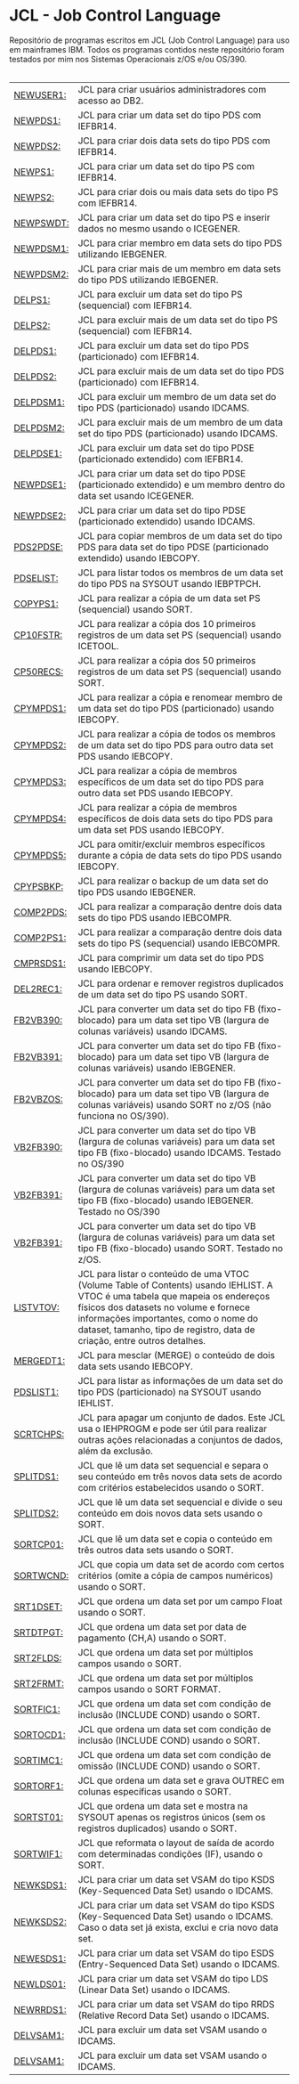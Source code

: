 # JCL - Job Control Language


Repositório de programas escritos em JCL (Job Control Language) para uso em mainframes IBM. 
Todos os programas contidos neste repositório foram testados por mim nos Sistemas Operacionais z/OS e/ou OS/390.
<br />
<br />

<table border="0" cellspacing="2">
  <tr>
    <td valign="left"><a href="https://github.com/fermyno/mainframe/tree/main/JCL/src/NEWUSER1.txt">NEWUSER1:</a></td>
    <td valign="left">JCL para criar usuários administradores com acesso ao DB2.</td>
  </tr>
  <tr>
    <td valign="left"><a href="https://github.com/fermyno/mainframe/tree/main/JCL/src/NEWPDS1.txt">NEWPDS1:</a></td>
    <td valign="left">JCL para criar um data set do tipo PDS com IEFBR14.</td>
  </tr>
  <tr>
    <td valign="left"><a href="https://github.com/fermyno/mainframe/tree/main/JCL/src/NEWPDS2.txt">NEWPDS2:</a></td>
    <td valign="left">JCL para criar dois data sets do tipo PDS com IEFBR14.</td>
  </tr>
  <tr>
    <td valign="left"><a href="https://github.com/fermyno/mainframe/tree/main/JCL/src/NEWPS1.txt">NEWPS1:</a></td>
    <td valign="left">JCL para criar um data set do tipo PS com IEFBR14.</td>
  </tr>
  <tr>
    <td valign="left"><a href="https://github.com/fermyno/mainframe/tree/main/JCL/src/NEWPS2.txt">NEWPS2:</a></td>
    <td valign="left">JCL para criar dois ou mais data sets do tipo PS com IEFBR14.</td>
  </tr>
  <tr>
    <td valign="left"><a href="https://github.com/fermyno/mainframe/tree/main/JCL/src/NEWPSWDT.txt">NEWPSWDT:</a></td>
    <td valign="left">JCL para criar um data set do tipo PS e inserir dados no mesmo usando o ICEGENER.</td>
  </tr>
  <tr>
    <td valign="left"><a href="https://github.com/fermyno/mainframe/tree/main/JCL/src/NEWPDSM1.txt">NEWPDSM1:</a></td>
    <td valign="left">JCL para criar membro em data sets do tipo PDS utilizando IEBGENER.</td>
  </tr>
  <tr>
    <td valign="left"><a href="https://github.com/fermyno/mainframe/tree/main/JCL/src/NEWPDSM2.txt">NEWPDSM2:</a></td>
    <td valign="left">JCL para criar mais de um membro em data sets do tipo PDS utilizando IEBGENER.</td>
  </tr>
  <tr>
    <td valign="left"><a href="https://github.com/fermyno/mainframe/tree/main/JCL/src/DELPS1.txt">DELPS1:</a></td>
    <td valign="left">JCL para excluir um data set do tipo PS (sequencial) com IEFBR14.</td>
  </tr>
  <tr>
    <td valign="left"><a href="https://github.com/fermyno/mainframe/tree/main/JCL/src/DELPS2.txt">DELPS2:</a></td>
    <td valign="left">JCL para excluir mais de um data set do tipo PS (sequencial) com IEFBR14.</td>
  </tr>
  <tr>
    <td valign="left"><a href="https://github.com/fermyno/mainframe/tree/main/JCL/src/DELPDS1.txt">DELPDS1:</a></td>
    <td valign="left">JCL para excluir um data set do tipo PDS (particionado) com IEFBR14.</td>
  </tr>
  <tr>
    <td valign="left"><a href="https://github.com/fermyno/mainframe/tree/main/JCL/src/DELPDS2.txt">DELPDS2:</a></td>
    <td valign="left">JCL para excluir mais de um data set do tipo PDS (particionado) com IEFBR14.</td>
  </tr>
  <tr>
    <td valign="left"><a href="https://github.com/fermyno/mainframe/tree/main/JCL/src/DELPDSM1.txt">DELPDSM1:</a></td>
    <td valign="left">JCL para excluir um membro de um data set do tipo PDS (particionado) usando IDCAMS.</td>
  </tr>
  <tr>
    <td valign="left"><a href="https://github.com/fermyno/mainframe/tree/main/JCL/src/DELPDSM2.txt">DELPDSM2:</a></td>
    <td valign="left">JCL para excluir mais de um membro de um data set do tipo PDS (particionado) usando IDCAMS.</td>
  </tr>
  <tr>
    <td valign="left"><a href="https://github.com/fermyno/mainframe/tree/main/JCL/src/DELPDSE1.txt">DELPDSE1:</a></td>
    <td valign="left">JCL para excluir um data set do tipo PDSE (particionado extendido) com IEFBR14.</td>
  </tr>
  <tr>
    <td valign="left"><a href="https://github.com/fermyno/mainframe/tree/main/JCL/src/NEWPDSE1.txt">NEWPDSE1:</a></td>
    <td valign="left">JCL para criar um data set do tipo PDSE (particionado extendido) e um membro dentro do data set usando ICEGENER.</td>
  </tr>
  <tr>
    <td valign="left"><a href="https://github.com/fermyno/mainframe/tree/main/JCL/src/NEWPDSE2.txt">NEWPDSE2:</a></td>
    <td valign="left">JCL para criar um data set do tipo PDSE (particionado extendido) usando IDCAMS.</td>
  </tr>
  <tr>
    <td valign="left"><a href="https://github.com/fermyno/mainframe/tree/main/JCL/src/PDS2PDSE.txt">PDS2PDSE:</a></td>
    <td valign="left">JCL para copiar membros de um data set do tipo PDS para data set do tipo PDSE (particionado extendido) usando IEBCOPY.</td>
  </tr>
  <tr>
    <td valign="left"><a href="https://github.com/fermyno/mainframe/tree/main/JCL/src/PDSELIST.txt">PDSELIST:</a></td>
    <td valign="left">JCL para listar todos os membros de um data set do tipo PDS na SYSOUT usando IEBPTPCH.</td>
  </tr>
  <tr>
    <td valign="left"><a href="https://github.com/fermyno/mainframe/tree/main/JCL/src/COPYPS1.txt">COPYPS1:</a></td>
    <td valign="left">JCL para realizar a cópia de um data set PS (sequencial) usando SORT.</td>
  </tr>
  <tr>
    <td valign="left"><a href="https://github.com/fermyno/mainframe/tree/main/JCL/src/CP10FSTR.txt">CP10FSTR:</a></td>
    <td valign="left">JCL para realizar a cópia dos 10 primeiros registros de um data set PS (sequencial) usando ICETOOL.</td>
  </tr>
  <tr>
    <td valign="left"><a href="https://github.com/fermyno/mainframe/tree/main/JCL/src/CP50RECS.txt">CP50RECS:</a></td>
    <td valign="left">JCL para realizar a cópia dos 50 primeiros registros de um data set PS (sequencial) usando SORT.</td>
  </tr>
  <tr>
    <td valign="left"><a href="https://github.com/fermyno/mainframe/tree/main/JCL/src/CPYMPDS1.txt">CPYMPDS1:</a></td>
    <td valign="left">JCL para realizar a cópia e renomear membro de um data set do tipo PDS (particionado) usando IEBCOPY.</td>
  </tr>
  <tr>
    <td valign="left"><a href="https://github.com/fermyno/mainframe/tree/main/JCL/src/CPYMPDS2.txt">CPYMPDS2:</a></td>
    <td valign="left">JCL para realizar a cópia de todos os membros de um data set do tipo PDS para outro data set PDS usando IEBCOPY.</td>
  </tr>
  <tr>
    <td valign="left"><a href="https://github.com/fermyno/mainframe/tree/main/JCL/src/CPYMPDS3.txt">CPYMPDS3:</a></td>
    <td valign="left">JCL para realizar a cópia de membros específicos de um data set do tipo PDS para outro data set PDS usando IEBCOPY.</td>
  </tr>
  <tr>
    <td valign="left"><a href="https://github.com/fermyno/mainframe/tree/main/JCL/src/CPYMPDS4.txt">CPYMPDS4:</a></td>
    <td valign="left">JCL para realizar a cópia de membros específicos de dois data sets do tipo PDS para um data set PDS usando IEBCOPY.</td>
  </tr>
  <tr>
    <td valign="left"><a href="https://github.com/fermyno/mainframe/tree/main/JCL/src/CPYMPDS5.txt">CPYMPDS5:</a></td>
    <td valign="left">JCL para omitir/excluir membros específicos durante a cópia de data sets do tipo PDS usando IEBCOPY.</td>
  </tr>
  <tr>
    <td valign="left"><a href="https://github.com/fermyno/mainframe/tree/main/JCL/src/CPYPSBKP.txt">CPYPSBKP:</a></td>
    <td valign="left">JCL para realizar o backup de um data set do tipo PDS usando IEBGENER.</td>
  </tr>
  <tr>
    <td valign="left"><a href="https://github.com/fermyno/mainframe/tree/main/JCL/src/COMP2PDS.txt">COMP2PDS:</a></td>
    <td valign="left">JCL para realizar a comparação dentre dois data sets do tipo PDS usando IEBCOMPR.</td>
  </tr>  
  <tr>
    <td valign="left"><a href="https://github.com/fermyno/mainframe/tree/main/JCL/src/COMP2PS1.txt">COMP2PS1:</a></td>
    <td valign="left">JCL para realizar a comparação dentre dois data sets do tipo PS (sequencial) usando IEBCOMPR.</td>
  </tr>    
  <tr>
    <td valign="left"><a href="https://github.com/fermyno/mainframe/tree/main/JCL/src/CMPRSDS1.txt">CMPRSDS1:</a></td>
    <td valign="left">JCL para comprimir um data set do tipo PDS usando IEBCOPY.</td>
  </tr>    
  <tr>
    <td valign="left"><a href="https://github.com/fermyno/mainframe/tree/main/JCL/src/DEL2REC1.txt">DEL2REC1:</a></td>
    <td valign="left">JCL para ordenar e remover registros duplicados de um data set do tipo PS usando SORT.</td>
  </tr>     
  <tr>
    <td valign="left"><a href="https://github.com/fermyno/mainframe/tree/main/JCL/src/FB2VB390.txt">FB2VB390:</a></td>
    <td valign="left">JCL para converter um data set do tipo FB (fixo-blocado) para um data set tipo VB (largura de colunas variáveis) usando IDCAMS.</td>
  </tr>  
  <tr>
    <td valign="left"><a href="https://github.com/fermyno/mainframe/tree/main/JCL/src/FB2VB391.txt">FB2VB391:</a></td>
    <td valign="left">JCL para converter um data set do tipo FB (fixo-blocado) para um data set tipo VB (largura de colunas variáveis) usando IEBGENER.</td>
  </tr>  
  <tr>
    <td valign="left"><a href="https://github.com/fermyno/mainframe/tree/main/JCL/src/FB2VBZOS.txt">FB2VBZOS:</a></td>
    <td valign="left">JCL para converter um data set do tipo FB (fixo-blocado) para um data set tipo VB (largura de colunas variáveis) usando SORT no z/OS (não funciona no OS/390).</td>
  </tr>
  <tr>
    <td valign="left"><a href="https://github.com/fermyno/mainframe/tree/main/JCL/src/VB2FB390.txt">VB2FB390:</a></td>
    <td valign="left">JCL para converter um data set do tipo VB (largura de colunas variáveis) para um data set tipo FB (fixo-blocado) usando IDCAMS.  Testado no OS/390</td>
  </tr> 
  <tr>
    <td valign="left"><a href="https://github.com/fermyno/mainframe/tree/main/JCL/src/VB2FB391.txt">VB2FB391:</a></td>
    <td valign="left">JCL para converter um data set do tipo VB (largura de colunas variáveis) para um data set tipo FB (fixo-blocado) usando IEBGENER. Testado no OS/390</td>
  </tr> 
  <tr>
    <td valign="left"><a href="https://github.com/fermyno/mainframe/tree/main/JCL/src/VB2FB391.txt">VB2FB391:</a></td>
    <td valign="left">JCL para converter um data set do tipo VB (largura de colunas variáveis) para um data set tipo FB (fixo-blocado) usando SORT. Testado no z/OS.</td>
  </tr> 
  <tr>
    <td valign="left"><a href="https://github.com/fermyno/mainframe/tree/main/JCL/src/LISTVTOV.txt">LISTVTOV:</a></td>
    <td valign="left">JCL para listar o conteúdo de uma VTOC (Volume Table of Contents) usando IEHLIST. A VTOC é uma tabela que mapeia os endereços físicos dos datasets no volume e fornece informações importantes, como o nome do dataset, tamanho, tipo de registro, data de criação, entre outros detalhes. </td>
  </tr>  
  <tr>
    <td valign="left"><a href="https://github.com/fermyno/mainframe/tree/main/JCL/src/MERGEDT1.txt">MERGEDT1:</a></td>
    <td valign="left">JCL para mesclar (MERGE) o conteúdo de dois data sets usando IEBCOPY. </td>
  </tr>  
  <tr>
    <td valign="left"><a href="https://github.com/fermyno/mainframe/tree/main/JCL/src/PDSLIST1.txt">PDSLIST1:</a></td>
    <td valign="left">JCL para listar as informações de um data set do tipo PDS (particionado) na SYSOUT usando IEHLIST. </td>
  </tr>  
  <tr>
    <td valign="left"><a href="https://github.com/fermyno/mainframe/tree/main/JCL/src/SCRTCHPS.txt">SCRTCHPS:</a></td>
    <td valign="left">JCL para apagar um conjunto de dados. Este JCL usa o IEHPROGM e pode ser útil para realizar outras ações relacionadas a conjuntos de dados, além da exclusão.</td>
  </tr> 
  <tr>
    <td valign="left"><a href="https://github.com/fermyno/mainframe/tree/main/JCL/src/SPLITDS1.txt">SPLITDS1:</a></td>
    <td valign="left">JCL que lê um data set sequencial e separa o seu conteúdo em três novos data sets de acordo com critérios estabelecidos usando o SORT.</td>
  </tr>   
  <tr>
    <td valign="left"><a href="https://github.com/fermyno/mainframe/tree/main/JCL/src/SPLITDS2.txt">SPLITDS2:</a></td>
    <td valign="left">JCL que lê um data set sequencial e divide o seu conteúdo em dois novos data sets usando o SORT.</td>
  </tr>   
  <tr>
    <td valign="left"><a href="https://github.com/fermyno/mainframe/tree/main/JCL/src/SORTCP01.txt">SORTCP01:</a></td>
    <td valign="left">JCL que lê um data set e copia o conteúdo em três outros data sets usando o SORT.</td>
  </tr> 
  <tr>
    <td valign="left"><a href="https://github.com/fermyno/mainframe/tree/main/JCL/src/SORTWCND.txt">SORTWCND:</a></td>
    <td valign="left">JCL que copia um data set de acordo com certos critérios (omite a cópia de campos numéricos) usando o SORT.</td>
  </tr> 
  <tr>
    <td valign="left"><a href="https://github.com/fermyno/mainframe/tree/main/JCL/src/SRT1DSET.txt">SRT1DSET:</a></td>
    <td valign="left">JCL que ordena um data set por um campo Float usando o SORT.</td>
  </tr> 
  <tr>
    <td valign="left"><a href="https://github.com/fermyno/mainframe/tree/main/JCL/src/SRTDTPGT.txt">SRTDTPGT:</a></td>
    <td valign="left">JCL que ordena um data set por data de pagamento (CH,A) usando o SORT.</td>
  </tr> 
  <tr>
    <td valign="left"><a href="https://github.com/fermyno/mainframe/tree/main/JCL/src/SRT2FLDS.txt">SRT2FLDS:</a></td>
    <td valign="left">JCL que ordena um data set por múltiplos campos usando o SORT.</td>
  </tr> 
  <tr>
    <td valign="left"><a href="https://github.com/fermyno/mainframe/tree/main/JCL/src/SRT2FRMT.txt">SRT2FRMT:</a></td>
    <td valign="left">JCL que ordena um data set por múltiplos campos usando o SORT FORMAT.</td>
  </tr> 
  <tr>
    <td valign="left"><a href="https://github.com/fermyno/mainframe/tree/main/JCL/src/SORTFIC1.txt">SORTFIC1:</a></td>
    <td valign="left">JCL que ordena um data set com condição de inclusão (INCLUDE COND) usando o SORT.</td>
  </tr> 
  <tr>
    <td valign="left"><a href="https://github.com/fermyno/mainframe/tree/main/JCL/src/SORTOCD1.txt">SORTOCD1:</a></td>
    <td valign="left">JCL que ordena um data set com condição de inclusão (INCLUDE COND) usando o SORT.</td>
  </tr> 
  <tr>
    <td valign="left"><a href="https://github.com/fermyno/mainframe/tree/main/JCL/src/SORTIMC1.txt">SORTIMC1:</a></td>
    <td valign="left">JCL que ordena um data set com condição de omissão (INCLUDE COND) usando o SORT.</td>
  </tr>   
  <tr>
    <td valign="left"><a href="https://github.com/fermyno/mainframe/tree/main/JCL/src/SORTORF1.txt">SORTORF1:</a></td>
    <td valign="left">JCL que ordena um data set e grava OUTREC em colunas específicas usando o SORT.</td>
  </tr>   
  <tr>
    <td valign="left"><a href="https://github.com/fermyno/mainframe/tree/main/JCL/src/SORTST01.txt">SORTST01:</a></td>
    <td valign="left">JCL que ordena um data set e mostra na SYSOUT apenas os registros únicos (sem os registros duplicados) usando o SORT.</td>
  </tr>   
  <tr>
    <td valign="left"><a href="https://github.com/fermyno/mainframe/tree/main/JCL/src/SORTWIF1.txt">SORTWIF1:</a></td>
    <td valign="left">JCL que reformata o layout de saída de acordo com determinadas condições (IF), usando o SORT.</td>
  </tr>   
  <tr>
    <td valign="left"><a href="https://github.com/fermyno/mainframe/tree/main/JCL/src/NEWKSDS1.txt">NEWKSDS1:</a></td>
    <td valign="left">JCL para criar um data set VSAM do tipo KSDS (Key-Sequenced Data Set) usando o IDCAMS.</td>
  </tr>  
  <tr>
    <td valign="left"><a href="https://github.com/fermyno/mainframe/tree/main/JCL/src/NEWKSDS2.txt">NEWKSDS2:</a></td>
    <td valign="left">JCL para criar um data set VSAM do tipo KSDS (Key-Sequenced Data Set) usando o IDCAMS. Caso o data set já exista, exclui e cria novo data set.</td>
  </tr>  
  <tr>
    <td valign="left"><a href="https://github.com/fermyno/mainframe/tree/main/JCL/src/NEWESDS1.txt">NEWESDS1:</a></td>
    <td valign="left">JCL para criar um data set VSAM do tipo ESDS (Entry-Sequenced Data Set) usando o IDCAMS.</td>
  </tr>  
  <tr>
    <td valign="left"><a href="https://github.com/fermyno/mainframe/tree/main/JCL/src/NEWLDS01.txt">NEWLDS01:</a></td>
    <td valign="left">JCL para criar um data set VSAM do tipo LDS (Linear Data Set) usando o IDCAMS.</td>
  </tr>  
  <tr>
    <td valign="left"><a href="https://github.com/fermyno/mainframe/tree/main/JCL/src/NEWRRDS1.txt">NEWRRDS1:</a></td>
    <td valign="left">JCL para criar um data set VSAM do tipo RRDS (Relative Record Data Set) usando o IDCAMS.</td>
  </tr>  
  <tr>
    <td valign="left"><a href="https://github.com/fermyno/mainframe/tree/main/JCL/src/DELVSAM1.txt">DELVSAM1:</a></td>
    <td valign="left">JCL para excluir um data set VSAM usando o IDCAMS.</td>
  </tr>  
  <tr>
    <td valign="left"><a href="https://github.com/fermyno/mainframe/tree/main/JCL/src/DELVSAM1.txt">DELVSAM1:</a></td>
    <td valign="left">JCL para excluir um data set VSAM usando o IDCAMS.</td>
  </tr>  
  
  
</table>

